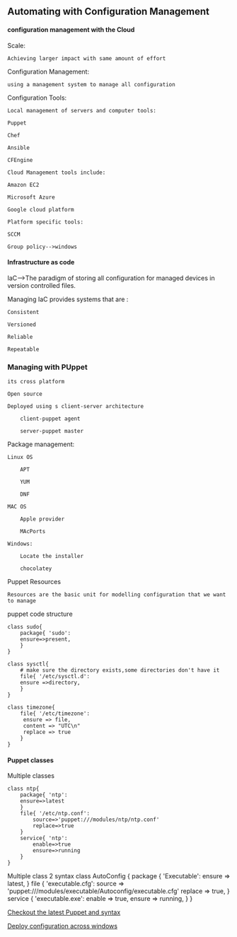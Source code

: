 
## Automating with Configuration Management

#### configuration management with the Cloud

Scale:

    Achieving larger impact with same amount of effort

Configuration Management:

    using a management system to manage all configuration

Configuration Tools:

    Local management of servers and computer tools:

    Puppet

    Chef

    Ansible

    CFEngine

    Cloud Management tools include:

    Amazon EC2

    Microsoft Azure

    Google cloud platform

    Platform specific tools:

    SCCM

    Group policy-->windows

#### Infrastructure as code

IaC-->The paradigm of storing all configuration for managed devices in version controlled files.

Managing IaC provides systems that are :

    Consistent

    Versioned

    Reliable

    Repeatable

### Managing with PUppet

    its cross platform

    Open source

    Deployed using s client-server architecture

        client-puppet agent

        server-puppet master

Package management:

    Linux OS

        APT

        YUM

        DNF

    MAC OS

        Apple provider

        MAcPorts

    Windows:

        Locate the installer
        
        chocolatey

Puppet Resources

    Resources are the basic unit for modelling configuration that we want to manage

puppet code structure

    class sudo{
        package{ 'sudo':
        ensure=>present,
        }
    }

    class sysctl{
        # make sure the directory exists,some directories don't have it
        file{ '/etc/sysctl.d':
        ensure =>directory,
        }
    }

    class timezone{
        file{ '/etc/timezone':
         ensure => file,
         content => "UTC\n"
         replace => true
        }
    }

#### Puppet classes

Multiple classes

    class ntp{
        package{ 'ntp':
        ensure=>latest
        }
        file{ '/etc/ntp.conf':
            source=>'puppet:///modules/ntp/ntp.conf'
            replace=>true
        }
        service{ 'ntp':
            enable=>true
            ensure=>running
        }
    }

Multiple class 2 syntax
    class AutoConfig {
        package { 'Executable':
            ensure => latest,
            }
        file { 'executable.cfg':
            source => 'puppet:///modules/executable/Autoconfig/executable.cfg'
            replace => true,
            }
        service { 'executable.exe':
            enable  => true,
            ensure  => running,
            }
        }


[Checkout the latest Puppet and syntax](https://puppet.com/docs/puppet/latest/lang_resources.html)

[Deploy configuration across windows](https://puppet.com/blog/deploy-packages-across-your-windows-estate-with-bolt-and-chocolatey/)



